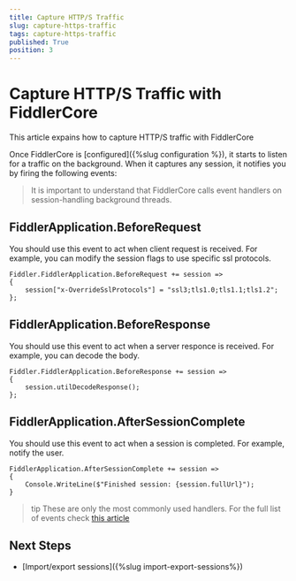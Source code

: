 ```yaml
---
title: Capture HTTP/S Traffic
slug: capture-https-traffic
tags: capture-https-traffic
published: True
position: 3
---
```


# Capture HTTP/S Traffic with FiddlerCore

This article expains how to capture HTTP/S traffic with FiddlerCore

Once FiddlerCore is [configured]({%slug configuration %}), it starts to listen for a traffic on the background. When it captures any session, it notifies you by firing the following events:

>It is important to understand that FiddlerCore calls event handlers on session-handling background threads.

## FiddlerApplication.BeforeRequest
You should use this event to act when client request is received. For example, you can modify the session flags to use specific ssl protocols.

    Fiddler.FiddlerApplication.BeforeRequest += session => 
    {
        session["x-OverrideSslProtocols"] = "ssl3;tls1.0;tls1.1;tls1.2";
    };


## FiddlerApplication.BeforeResponse

You should use this event to act when a server responce is received. For example, you can decode the body.

    Fiddler.FiddlerApplication.BeforeResponse += session => 
    {
        session.utilDecodeResponse(); 
    };

## FiddlerApplication.AfterSessionComplete

You should use this event to act when a session is completed. For example, notify the user.

    FiddlerApplication.AfterSessionComplete += session => 
    {
        Console.WriteLine($"Finished session: {session.fullUrl}");
    }

>tip These are only the most commonly used handlers. For the full list of events check [this article](/api/fiddler.fiddlerapplication)

## Next Steps

- [Import/export sessions]({%slug import-export-sessions%})